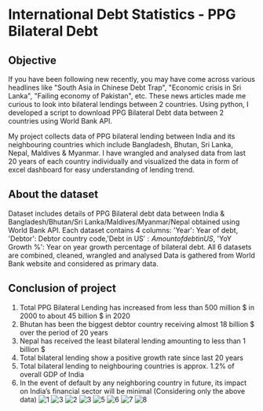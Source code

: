 # International Debt Statistics - PPG Bilateral Debt

## Objective

If you have been following new recently, you may have come across various headlines like "South Asia in Chinese Debt Trap", "Economic crisis in Sri Lanka", "Failing economy of Pakistan", etc. These news articles made me curious to look into bilateral lendings between 2 countries. Using python, I developed a script to download PPG Bilateral Debt data between 2 countries using World Bank API.

My project collects data of PPG bilateral lending between India and its neighbouring countries which include Bangladesh, Bhutan, Sri Lanka, Nepal, Maldives & Myanmar. I have wrangled and analysed data from last 20 years of each country individually and visualized the data in form of excel dashboard for easy understanding of lending trend. 

## About the dataset

Dataset includes details of PPG Bilateral debt data between India & Bangladesh/Bhutan/Sri Lanka/Maldives/Myanmar/Nepal obtained using World Bank API. Each dataset contains 4 columns: 'Year': Year of debt, 'Debtor': Debtor country code,'Debt in US$': Amount of debt in US$, 'YoY Growth %': Year on year growth percentage of bilateral debt.
All 6 datasets are combined, cleaned, wrangled and analysed
Data is gathered from World Bank website and considered as primary data.

## Conclusion of project

1) Total PPG Bilateral Lending has increased from less than 500 million $ in 2000 to about 45 billion $ in 2020
2) Bhutan has been the biggest debtor country receiving almost 18 billion $ over the period of 20 years
3) Nepal has received the least bilateral lending amounting to less than 1 billion $
4) Total bilateral lending show a positive growth rate since last 20 years
5) Total bilateral lending to neighbouring countries is approx. 1.2% of overall GDP of India 
6) In the event of default by any neighboring country in future, its impact on India’s financial sector will be minimal (Considering only the above data)
![1](https://github.com/mridulbagra/International_Debt_Analysis/assets/89296921/6f706dad-eea9-400c-b763-ec4eb5df3f3e)
![3](https://github.com/mridulbagra/International_Debt_Analysis/assets/89296921/3ab295db-113f-4f5b-8293-dec577106ee5)
![2](https://github.com/mridulbagra/International_Debt_Analysis/assets/89296921/03d1f135-d67d-4d14-a184-91026b7ca49d)
![3](https://github.com/mridulbagra/International_Debt_Analysis/assets/89296921/5530d984-934a-4c26-bc6e-155dcc095031)
![5](https://github.com/mridulbagra/International_Debt_Analysis/assets/89296921/3fad4353-d6c3-457c-86d9-8cdca418d716)
![6](https://github.com/mridulbagra/International_Debt_Analysis/assets/89296921/79659ae1-5787-4394-a87f-8de9e0156277)
![7](https://github.com/mridulbagra/International_Debt_Analysis/assets/89296921/1b70a8e5-1be1-4c39-bed8-81c2f98cd468)
![8](https://github.com/mridulbagra/International_Debt_Analysis/assets/89296921/3e0c8b99-56fb-49ef-9134-3c5abca4c11f)


